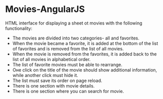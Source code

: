 # Movies-AngularJS
   HTML interface for displaying a sheet ot movies with the following functionality:
 - The movies are divided into two categories- all and favorites.
 - When the movie became a favorite, it is added at the bottom of the list of favorites and is removed 
 from the list of all movies.
 - When the movie is removed from the favorites, it is added back to the list of all movies in 
 alphabetical order.
 - The list of favorite movies must be able to rearrange.
 - Оне click on the title of the movie should show additional information, while another click must hide it.
 - The list must save its order on page reload.
 - There is one section with movie details.
 - There is one section where you can search for movie.
